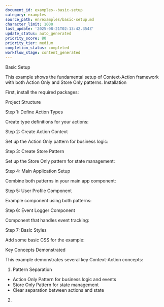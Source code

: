 ```yaml
---
document_id: examples--basic-setup
category: examples
source_path: en/examples/basic-setup.md
character_limit: 1000
last_update: '2025-08-21T02:13:42.354Z'
update_status: auto_generated
priority_score: 80
priority_tier: medium
completion_status: completed
workflow_stage: content_generated
---
```

Basic Setup

This example shows the fundamental setup of Context-Action framework with both Action Only and Store Only patterns. Installation

First, install the required packages:

Project Structure

Step 1: Define Action Types

Create type definitions for your actions:

Step 2: Create Action Context

Set up the Action Only pattern for business logic:

Step 3: Create Store Pattern

Set up the Store Only pattern for state management:

Step 4: Main Application Setup

Combine both patterns in your main app component:

Step 5: User Profile Component

Example component using both patterns:

Step 6: Event Logger Component

Component that handles event tracking:

Step 7: Basic Styles

Add some basic CSS for the example:

Key Concepts Demonstrated

This example demonstrates several key Context-Action concepts:

1. Pattern Separation
- Action Only Pattern for business logic and events
- Store Only Pattern for state management
- Clear separation between actions and state

2.
